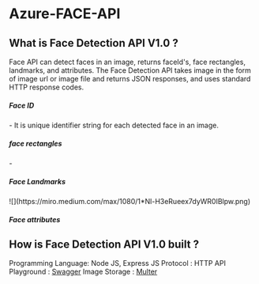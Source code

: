 # Azure-FACE-API

<h2> What is Face Detection API V1.0 ? </h2>

Face API can detect faces in an image, returns faceId's, face rectangles, landmarks, and attributes. The Face Detection API takes image in the form of image url or image file and returns JSON responses, and uses standard HTTP response codes. 

<h5> Face ID </h5> - It is unique identifier string for each detected face in an image. 

<h5> face rectangles </h5> - 

<h5> Face Landmarks </h5> 
![](https://miro.medium.com/max/1080/1*Nl-H3eRueex7dyWR0IBlpw.png)
<h5> Face attributes </h5> 

<h2> How is Face Detection API V1.0 built ?</h2>
 
 Programming Language: Node JS, Express JS 
 Protocol : HTTP 
 API Playground : [Swagger](https://swagger.io/)
 Image Storage : [Multer](https://www.npmjs.com/package/multer) 
 
 
